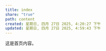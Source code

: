 ```yaml
---
title: index
share: "true"
path: content
created: 星期日, 四月 27日 2025, 4:20:27 下午
updated: 星期日, 四月 27日 2025, 4:59:43 下午
---
```


这是首页内容。